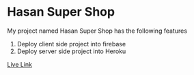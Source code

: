 # Hasan Super Shop 

My project named Hasan Super Shop has the following features
1. Deploy client side project into firebase 
2. Deploy server side project into Heroku 

<a href="https://hasan-super-shop.web.app/" >Live Link</a>